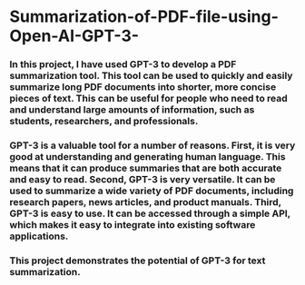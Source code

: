 # Summarization-of-PDF-file-using-Open-AI-GPT-3-

### In this project, I have used GPT-3 to develop a PDF summarization tool. This tool can be used to quickly and easily summarize long PDF documents into shorter, more concise pieces of text. This can be useful for people who need to read and understand large amounts of information, such as students, researchers, and professionals.

### GPT-3 is a valuable tool for a number of reasons. First, it is very good at understanding and generating human language. This means that it can produce summaries that are both accurate and easy to read. Second, GPT-3 is very versatile. It can be used to summarize a wide variety of PDF documents, including research papers, news articles, and product manuals. Third, GPT-3 is easy to use. It can be accessed through a simple API, which makes it easy to integrate into existing software applications.
### This project demonstrates the potential of GPT-3 for text summarization.
